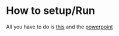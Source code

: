 # How to setup/Run

All you have to do is [this](https://cwu.instructure.com/courses/82313/assignments/1202138) and the [powerpoint](https://docs.google.com/presentation/d/1PLuy4J-naOdw9Zq-nvwW8J2EetVk_bSlAA6T_AmfMjU/edit?usp=sharing)

